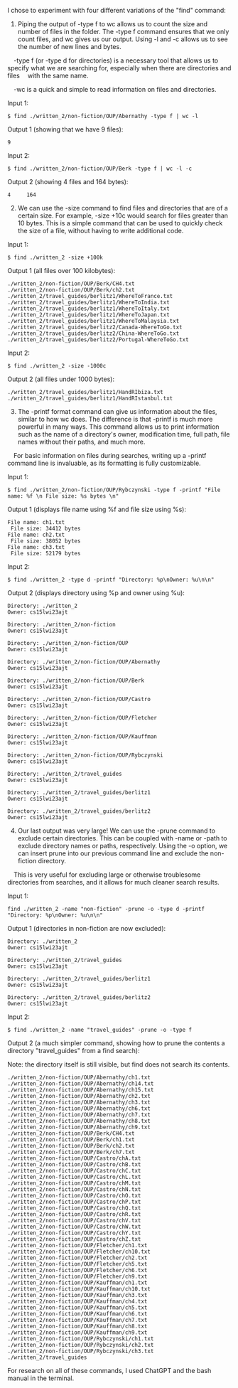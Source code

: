 I chose to experiment with four different variations of the "find" command:

1. Piping the output of -type f to wc allows us to count the size and number of files in the folder. The -type f command ensures that we only count files,
and wc gives us our output. Using -l and -c allows us to see the number of new lines and bytes.

&emsp;-type f (or -type d for directories) is a necessary tool that allows us to specify what we are searching for, especially when there are directories and files
&emsp;with the same name.

&emsp;-wc is a quick and simple to read information on files and directories.

Input 1:
```
$ find ./written_2/non-fiction/OUP/Abernathy -type f | wc -l
```

Output 1 (showing that we have 9 files): 
```
9
```

Input 2:
```
$ find ./written_2/non-fiction/OUP/Berk -type f | wc -l -c
```

Output 2 (showing 4 files and 164 bytes):
```
4     164
```

2. We can use the -size command to find files and directories that are of a certain size. For example, -size +10c would search for files greater than 10 bytes.
This is a simple command that can be used to quickly check the size of a file, without having to write additional code.

Input 1:

```
$ find ./written_2 -size +100k
```

Output 1 (all files over 100 kilobytes):

```
./written_2/non-fiction/OUP/Berk/CH4.txt
./written_2/non-fiction/OUP/Berk/ch2.txt
./written_2/travel_guides/berlitz1/WhereToFrance.txt
./written_2/travel_guides/berlitz1/WhereToIndia.txt
./written_2/travel_guides/berlitz1/WhereToItaly.txt
./written_2/travel_guides/berlitz1/WhereToJapan.txt
./written_2/travel_guides/berlitz1/WhereToMalaysia.txt
./written_2/travel_guides/berlitz2/Canada-WhereToGo.txt
./written_2/travel_guides/berlitz2/China-WhereToGo.txt
./written_2/travel_guides/berlitz2/Portugal-WhereToGo.txt
```

Input 2:
```
$ find ./written_2 -size -1000c
```

Output 2 (all files under 1000 bytes):
```
./written_2/travel_guides/berlitz1/HandRIbiza.txt
./written_2/travel_guides/berlitz1/HandRIstanbul.txt
```

3. The -printf format command can give us information about the files, similar to how wc does. The difference is that -printf is much more powerful in many ways.
This command allows us to print information such as the name of a directory's owner, modification time, full path, file names without their paths, and much more.

&emsp;For basic information on files during searches, writing up a -printf command line is invaluable, as its formatting is fully customizable.

Input 1:
```
$ find ./written_2/non-fiction/OUP/Rybczynski -type f -printf "File name: %f \n File size: %s bytes \n"
```

Output 1 (displays file name using %f and file size using %s):
```
File name: ch1.txt 
 File size: 34412 bytes 
File name: ch2.txt 
 File size: 38052 bytes 
File name: ch3.txt 
 File size: 52179 bytes
```

Input 2:
```
$ find ./written_2 -type d -printf "Directory: %p\nOwner: %u\n\n"
```

Output 2 (displays directory using %p and owner using %u):
```
Directory: ./written_2
Owner: cs15lwi23ajt

Directory: ./written_2/non-fiction
Owner: cs15lwi23ajt

Directory: ./written_2/non-fiction/OUP
Owner: cs15lwi23ajt

Directory: ./written_2/non-fiction/OUP/Abernathy
Owner: cs15lwi23ajt

Directory: ./written_2/non-fiction/OUP/Berk
Owner: cs15lwi23ajt

Directory: ./written_2/non-fiction/OUP/Castro
Owner: cs15lwi23ajt

Directory: ./written_2/non-fiction/OUP/Fletcher
Owner: cs15lwi23ajt

Directory: ./written_2/non-fiction/OUP/Kauffman
Owner: cs15lwi23ajt

Directory: ./written_2/non-fiction/OUP/Rybczynski
Owner: cs15lwi23ajt

Directory: ./written_2/travel_guides
Owner: cs15lwi23ajt

Directory: ./written_2/travel_guides/berlitz1
Owner: cs15lwi23ajt

Directory: ./written_2/travel_guides/berlitz2
Owner: cs15lwi23ajt
```

4. Our last output was very large! We can use the -prune command to exclude certain directories. This can be coupled with -name or -path to exclude
directory names or paths, respectively. Using the -o option, we can insert prune into our previous command line and exclude the non-fiction directory.

&emsp;This is very useful for excluding large or otherwise troublesome directories from searches, and it allows for much cleaner search results.

Input 1:
```
find ./written_2 -name "non-fiction" -prune -o -type d -printf "Directory: %p\nOwner: %u\n\n"
```

Output 1 (directories in non-fiction are now excluded):
```
Directory: ./written_2
Owner: cs15lwi23ajt

Directory: ./written_2/travel_guides
Owner: cs15lwi23ajt

Directory: ./written_2/travel_guides/berlitz1
Owner: cs15lwi23ajt

Directory: ./written_2/travel_guides/berlitz2
Owner: cs15lwi23ajt
```

Input 2:
```
$ find ./written_2 -name "travel_guides" -prune -o -type f
```

Output 2 (a much simpler command, showing how to prune the contents a directory "travel_guides" from a find search):

Note: the directory itself is still visible, but find does not search its contents.
```
./written_2/non-fiction/OUP/Abernathy/ch1.txt
./written_2/non-fiction/OUP/Abernathy/ch14.txt
./written_2/non-fiction/OUP/Abernathy/ch15.txt
./written_2/non-fiction/OUP/Abernathy/ch2.txt
./written_2/non-fiction/OUP/Abernathy/ch3.txt
./written_2/non-fiction/OUP/Abernathy/ch6.txt
./written_2/non-fiction/OUP/Abernathy/ch7.txt
./written_2/non-fiction/OUP/Abernathy/ch8.txt
./written_2/non-fiction/OUP/Abernathy/ch9.txt
./written_2/non-fiction/OUP/Berk/CH4.txt
./written_2/non-fiction/OUP/Berk/ch1.txt
./written_2/non-fiction/OUP/Berk/ch2.txt
./written_2/non-fiction/OUP/Berk/ch7.txt
./written_2/non-fiction/OUP/Castro/chA.txt
./written_2/non-fiction/OUP/Castro/chB.txt
./written_2/non-fiction/OUP/Castro/chC.txt
./written_2/non-fiction/OUP/Castro/chL.txt
./written_2/non-fiction/OUP/Castro/chM.txt
./written_2/non-fiction/OUP/Castro/chN.txt
./written_2/non-fiction/OUP/Castro/chO.txt
./written_2/non-fiction/OUP/Castro/chP.txt
./written_2/non-fiction/OUP/Castro/chQ.txt
./written_2/non-fiction/OUP/Castro/chR.txt
./written_2/non-fiction/OUP/Castro/chV.txt
./written_2/non-fiction/OUP/Castro/chW.txt
./written_2/non-fiction/OUP/Castro/chY.txt
./written_2/non-fiction/OUP/Castro/chZ.txt
./written_2/non-fiction/OUP/Fletcher/ch1.txt
./written_2/non-fiction/OUP/Fletcher/ch10.txt
./written_2/non-fiction/OUP/Fletcher/ch2.txt
./written_2/non-fiction/OUP/Fletcher/ch5.txt
./written_2/non-fiction/OUP/Fletcher/ch6.txt
./written_2/non-fiction/OUP/Fletcher/ch9.txt
./written_2/non-fiction/OUP/Kauffman/ch1.txt
./written_2/non-fiction/OUP/Kauffman/ch10.txt
./written_2/non-fiction/OUP/Kauffman/ch3.txt
./written_2/non-fiction/OUP/Kauffman/ch4.txt
./written_2/non-fiction/OUP/Kauffman/ch5.txt
./written_2/non-fiction/OUP/Kauffman/ch6.txt
./written_2/non-fiction/OUP/Kauffman/ch7.txt
./written_2/non-fiction/OUP/Kauffman/ch8.txt
./written_2/non-fiction/OUP/Kauffman/ch9.txt
./written_2/non-fiction/OUP/Rybczynski/ch1.txt
./written_2/non-fiction/OUP/Rybczynski/ch2.txt
./written_2/non-fiction/OUP/Rybczynski/ch3.txt
./written_2/travel_guides
```

For research on all of these commands, I used ChatGPT and the bash manual in the terminal.
